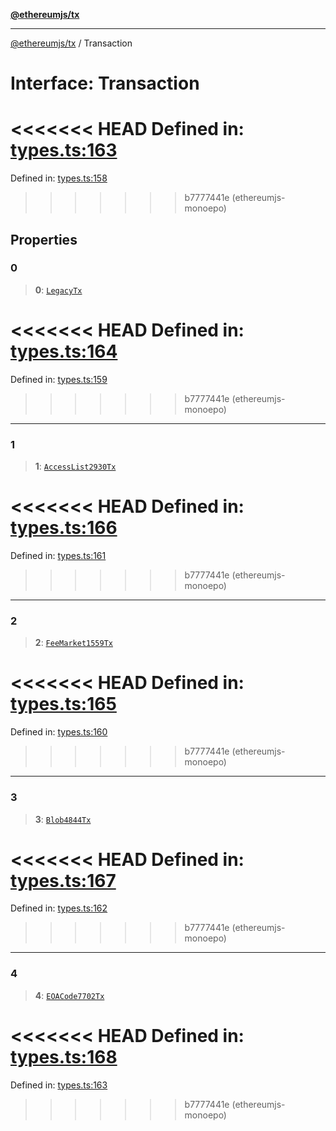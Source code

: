 [**@ethereumjs/tx**](../README.md)

***

[@ethereumjs/tx](../README.md) / Transaction

# Interface: Transaction

<<<<<<< HEAD
Defined in: [types.ts:163](https://github.com/ethereumjs/ethereumjs-monorepo/blob/master/packages/tx/src/types.ts#L163)
=======
Defined in: [types.ts:158](https://github.com/Dargon789/ethereumjs-monorepo/blob/master/packages/tx/src/types.ts#L158)
>>>>>>> b7777441e (ethereumjs-monoepo)

## Properties

### 0

> **0**: [`LegacyTx`](../classes/LegacyTx.md)

<<<<<<< HEAD
Defined in: [types.ts:164](https://github.com/ethereumjs/ethereumjs-monorepo/blob/master/packages/tx/src/types.ts#L164)
=======
Defined in: [types.ts:159](https://github.com/Dargon789/ethereumjs-monorepo/blob/master/packages/tx/src/types.ts#L159)
>>>>>>> b7777441e (ethereumjs-monoepo)

***

### 1

> **1**: [`AccessList2930Tx`](../classes/AccessList2930Tx.md)

<<<<<<< HEAD
Defined in: [types.ts:166](https://github.com/ethereumjs/ethereumjs-monorepo/blob/master/packages/tx/src/types.ts#L166)
=======
Defined in: [types.ts:161](https://github.com/Dargon789/ethereumjs-monorepo/blob/master/packages/tx/src/types.ts#L161)
>>>>>>> b7777441e (ethereumjs-monoepo)

***

### 2

> **2**: [`FeeMarket1559Tx`](../classes/FeeMarket1559Tx.md)

<<<<<<< HEAD
Defined in: [types.ts:165](https://github.com/ethereumjs/ethereumjs-monorepo/blob/master/packages/tx/src/types.ts#L165)
=======
Defined in: [types.ts:160](https://github.com/Dargon789/ethereumjs-monorepo/blob/master/packages/tx/src/types.ts#L160)
>>>>>>> b7777441e (ethereumjs-monoepo)

***

### 3

> **3**: [`Blob4844Tx`](../classes/Blob4844Tx.md)

<<<<<<< HEAD
Defined in: [types.ts:167](https://github.com/ethereumjs/ethereumjs-monorepo/blob/master/packages/tx/src/types.ts#L167)
=======
Defined in: [types.ts:162](https://github.com/Dargon789/ethereumjs-monorepo/blob/master/packages/tx/src/types.ts#L162)
>>>>>>> b7777441e (ethereumjs-monoepo)

***

### 4

> **4**: [`EOACode7702Tx`](../classes/EOACode7702Tx.md)

<<<<<<< HEAD
Defined in: [types.ts:168](https://github.com/ethereumjs/ethereumjs-monorepo/blob/master/packages/tx/src/types.ts#L168)
=======
Defined in: [types.ts:163](https://github.com/Dargon789/ethereumjs-monorepo/blob/master/packages/tx/src/types.ts#L163)
>>>>>>> b7777441e (ethereumjs-monoepo)
